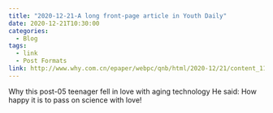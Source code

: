 ```yaml
---
title: "2020-12-21-A long front-page article in Youth Daily"
date: 2020-12-21T10:30:00
categories:
  - Blog
tags:
  - link
  - Post Formats
link: http://www.why.com.cn/epaper/webpc/qnb/html/2020-12/21/content_113132.html
---
```

Why this post-05 teenager fell in love with aging technology He said: How happy it is to pass on science with love!
